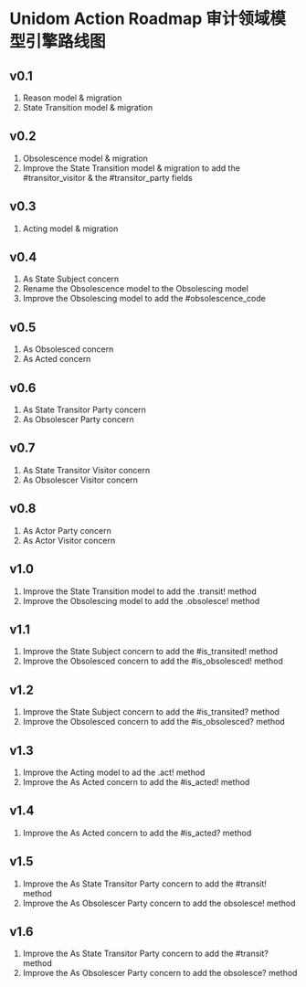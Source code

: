 # Unidom Action Roadmap 审计领域模型引擎路线图

## v0.1
1. Reason model & migration
2. State Transition model & migration

## v0.2
1. Obsolescence model & migration
2. Improve the State Transition model & migration to add the #transitor_visitor & the #transitor_party fields

## v0.3
1. Acting model & migration

## v0.4
1. As State Subject concern
2. Rename the Obsolescence model to the Obsolescing model
3. Improve the Obsolescing model to add the #obsolescence_code

## v0.5
1. As Obsolesced concern
2. As Acted concern

## v0.6
1. As State Transitor Party concern
2. As Obsolescer Party concern

## v0.7
1. As State Transitor Visitor concern
2. As Obsolescer Visitor concern

## v0.8
1. As Actor Party concern
2. As Actor Visitor concern

## v1.0
1. Improve the State Transition model to add the .transit! method
2. Improve the Obsolescing model to add the .obsolesce! method

## v1.1
1. Improve the State Subject concern to add the #is_transited! method
2. Improve the Obsolesced concern to add the #is_obsolesced! method

## v1.2
1. Improve the State Subject concern to add the #is_transited? method
2. Improve the Obsolesced concern to add the #is_obsolesced? method

## v1.3
1. Improve the Acting model to ad the .act! method
2. Improve the As Acted concern to add the #is_acted! method

## v1.4
1. Improve the As Acted concern to add the #is_acted? method

## v1.5
1. Improve the As State Transitor Party concern to add the #transit! method
2. Improve the As Obsolescer Party concern to add the obsolesce! method

## v1.6
1. Improve the As State Transitor Party concern to add the #transit? method
2. Improve the As Obsolescer Party concern to add the obsolesce? method
